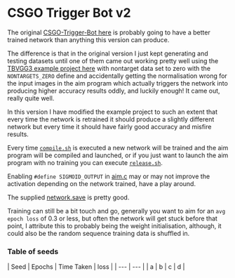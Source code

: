 # CSGO Trigger Bot v2

The original [CSGO-Trigger-Bot here](https://github.com/jcwml/CSGO-Trigger-Bot) is probably going to have a better trained network than anything this version can produce.

The difference is that in the original version I just kept generating and testing datasets until one of them came out working pretty well using the [TBVGG3 example project here](https://github.com/TFCNN/TFCNNv3) with nontarget data set to zero with the `NONTARGETS_ZERO` define and accidentally getting the normalisation wrong for the input images in the aim program which actually triggers the network into producing higher accuracy results oddly, and luckily enough! It came out, really quite well.

In this version I have modified the example project to such an extent that every time the network is retrained it should produce a slightly different network but every time it should have fairly good accuracy and misfire results.

Every time [`compile.sh`](compile.sh) is executed a new network will be trained and the aim program will be compiled and launched, or if you just want to launch the aim program with no training you can execute [`release.sh`](release.sh).

Enabling `#define SIGMOID_OUTPUT` in [aim.c](aim.c) may or may not improve the activation depending on the network trained, have a play around.

The supplied [network.save](network.save) is pretty good.

Training can still be a bit touch and go, generally you want to aim for an `avg epoch loss` of 0.3 or less, but often the network will get stuck before that point, I attribute this to probably being the weight initialisation, although, it could also be the random sequence training data is shuffled in.

### Table of seeds
| Seed  | Epochs | Time Taken | loss |
| --- | --- |
| a | b | c | d |

